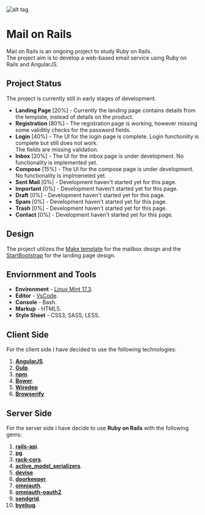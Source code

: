 ![alt tag](https://github.com/HikaruJ/Mail_on_Rails/blob/master/Mail_on_Rails_logo_small.png)

# Mail on Rails
Mail on Rails is an ongoing project to study Ruby on Rails.  
The project aim is to develop a web-based email service using Ruby on Rails and AngularJS.  

## Project Status
The project is currently still in early stages of development.
- **Landing Page** [20%] - Currently the landing page contains details from the template, instead of details on the product.
- **Registration** [80%] - The registration page is working, however missing some validitiy checks for the password fields.
- **Login** [40%] - The UI for the login page is complete. Login functionlity is complete but still does not work.  
The fields are missing validation.   
- **Inbox** [20%] - The UI for the inbox page is under development. No functionality is implemented yet.
- **Compose** [15%] - The UI for the compose page is under development. No functionality is implmeneted yet.
- **Sent Mail** [0%] - Development haven't started yet for this page.  
- **Important** [0%] - Development haven't started yet for this page.  
- **Draft** [0%] - Development haven't started yet for this page.  
- **Spam** [0%] - Development haven't started yet for this page.  
- **Trash** [0%] - Development haven't started yet for this page.  
- **Contact** [0%] - Development haven't started yet for this page.  

## Design
The project utilizes the [Make template](https://themeforest.net/item/make-admin-template-builder-html-angularjs/10511387?s_rank=4) for the mailbox design and the [StartBootstrap](https://startbootstrap.com/template-overviews/landing-page/) for the landing page design.

## Enviornment and Tools
- **Environment** - [Linux Mint 17.3](https://www.linuxmint.com/edition.php?id=204).  
- **Editor** - [VsCode](https://code.visualstudio.com/).  
- **Console** - Bash.
- **Markup** - HTML5.  
- **Style Sheet** - CSS3, SASS, LESS.  

## Client Side
For the client side I have decided to use the following technologies:  
1. [**AngularJS**](https://angularjs.org/).  
2. [**Gulp**](https://github.com/gulpjs/gulp).  
3. [**npm**](https://github.com/npm/npm).  
4. [**Bower**](https://github.com/bower/bower).   
5. [**Wiredep**](https://github.com/taptapship/wiredep)  
5. [**Browserify**](https://github.com/substack/node-browserify)  

## Server Side
For the server side I have decide to use **Ruby on Rails** with the following gems:  
1. [**rails-api**](https://github.com/rails-api/rails-api).  
2. [**pg**](https://github.com/ged/ruby-pg).  
3. [**rack-cors**](https://github.com/cyu/rack-cors).  
4. [**active_model_serializers**](https://github.com/rails-api/active_model_serializers).  
5. [**devise**](https://github.com/plataformatec/devise).  
6. [**doorkeeper**](https://github.com/doorkeeper-gem/doorkeeper).  
7. [**omniauth**](https://github.com/omniauth/omniauth).  
8. [**omniauth-oauth2**](https://github.com/intridea/omniauth-oauth2).  
9. [**sendgrid**](https://github.com/sendgrid/sendgrid-ruby).  
10. [**byebug**](https://github.com/deivid-rodriguez/byebug).  
